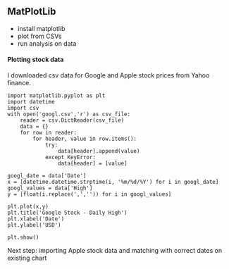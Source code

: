## MatPlotLib 

- install matplotlib
- plot from CSVs
- run analysis on data

#### Plotting stock data 
I downloaded csv data for Google and Apple stock prices from Yahoo finance.

```
import matplotlib.pyplot as plt
import datetime
import csv
with open('googl.csv','r') as csv_file:
    reader = csv.DictReader(csv_file)
    data = {}
    for row in reader:
        for header, value in row.items():
            try:
                data[header].append(value)
            except KeyError:
                data[header] = [value]

googl_date = data['Date']
x = [datetime.datetime.strptime(i, '%m/%d/%Y') for i in googl_date]
googl_values = data['High']
y = [float(i.replace(',','')) for i in googl_values]

plt.plot(x,y)
plt.title('Google Stock - Daily High')
plt.xlabel('Date')
plt.ylabel('USD')

plt.show()
```

Next step: importing Apple stock data and matching with correct dates on existing chart
